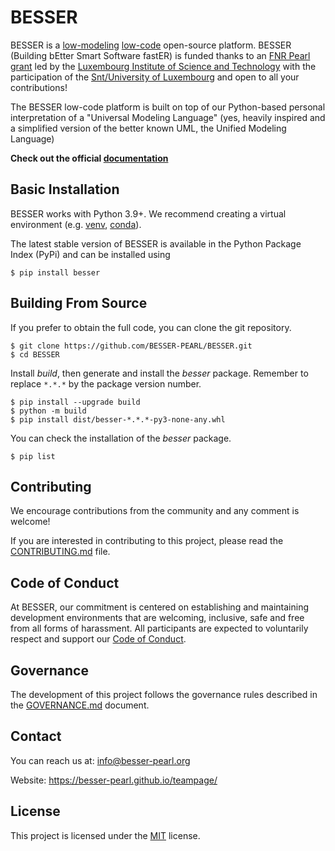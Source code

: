 # BESSER

BESSER is a [low-modeling](https://modeling-languages.com/welcome-to-the-low-modeling-revolution/) [low-code](https://modeling-languages.com/low-code-vs-model-driven/) open-source platform. BESSER (Building bEtter Smart Software fastER) is funded thanks to an [FNR Pearl grant](https://modeling-languages.com/a-smart-low-code-platform-for-smart-software-in-luxembourg-goodbye-barcelona/) led by the [Luxembourg Institute of Science and Technology](https://www.list.lu/) with the participation of the [Snt/University of Luxembourg](https://www.uni.lu/snt-en/) and open to all your contributions!

The BESSER low-code platform is built on top of our Python-based personal interpretation of a "Universal Modeling Language" (yes, heavily inspired and a simplified version of the better known UML, the Unified Modeling Language) 

**Check out the official [documentation](https://besser.readthedocs.io/en/latest/)**

## Basic Installation

BESSER works with Python 3.9+. We recommend creating a virtual environment (e.g. [venv](https://docs.python.org/3/tutorial/venv.html), [conda](https://docs.conda.io/en/latest/)).

The latest stable version of BESSER is available in the Python Package Index (PyPi) and can be installed using

    $ pip install besser

## Building From Source

If you prefer to obtain the full code, you can clone the git repository.

    $ git clone https://github.com/BESSER-PEARL/BESSER.git
    $ cd BESSER

Install *build*, then generate and install the *besser* package. Remember to replace `*.*.*` by the package version number.

    $ pip install --upgrade build
    $ python -m build
    $ pip install dist/besser-*.*.*-py3-none-any.whl

You can check the installation of the *besser* package.

    $ pip list

## Contributing

We encourage contributions from the community and any comment is welcome!

If you are interested in contributing to this project, please read the [CONTRIBUTING.md](CONTRIBUTING.md) file.

## Code of Conduct

At BESSER, our commitment is centered on establishing and maintaining development environments that are welcoming, inclusive, safe and free from all forms of harassment. All participants are expected to voluntarily respect and support our [Code of Conduct](CODE_OF_CONDUCT.md).

## Governance

The development of this project follows the governance rules described in the [GOVERNANCE.md](GOVERNANCE.md) document.

## Contact
You can reach us at: [info@besser-pearl.org](mailto:info@besser-pearl-org)

Website: https://besser-pearl.github.io/teampage/

## License

This project is licensed under the [MIT](https://mit-license.org/) license.
